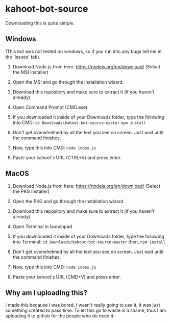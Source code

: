# kahoot-bot-source
Downloading this is quite simple.

## Windows
(This bot was not tested on windows, so if you run into any bugs tell me in the 'Issues' tab).

1. Download Node.js from here: https://nodejs.org/en/download/ (Select the MSI installer)

2. Open the MSI and go through the installation wizard.

3. Download this repository and make sure to extract it (if you haven't already)

4. Open Command Prompt (CMD.exe) 

5. If you downloaded it inside of your Downloads folder, type the following into CMD: 
`cd Downloads\kahoot-bot-source-master`
`npm install`

6. Don't get overwhelmed by all the text you see on screen. Just wait until the command finishes.

7. Now, type this into CMD:
`node index.js`

8. Paste your kahoot's URL (CTRL+V) and press enter.

## MacOS

1. Download Node.js from here: https://nodejs.org/en/download/ (Select the PKG installer)

2. Open the PKG and go through the installation wizard.

3. Download this repository and make sure to extract it (if you haven't already)

4. Open Terminal in launchpad

5. If you downloaded it inside of your Downloads folder, type the following into Terminal: 
`cd Downloads/kahoot-bot-source-master`
then,
`npm install`

6. Don't get overwhelmed by all the text you see on screen. Just wait until the command finishes.

7. Now, type this into CMD:
`node index.js`

8. Paste your kahoot's URL (CMD+V) and press enter.

## Why am I uploading this?
I made this because I was bored. I wasn't really going to use it, it was just something created to pass time. To let this go to waste is a shame, thus I am uploading it to github for the people who do need it.

